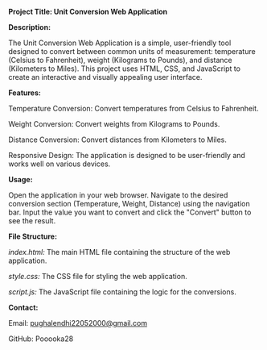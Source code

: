 **Project Title: Unit Conversion Web Application**


**Description:**

The Unit Conversion Web Application is a simple, user-friendly tool designed to convert between common units of measurement: temperature (Celsius to Fahrenheit), weight (Kilograms to Pounds), and distance (Kilometers to Miles). This project uses HTML, CSS, and JavaScript to create an interactive and visually appealing user interface.

**Features:**

Temperature Conversion: Convert temperatures from Celsius to Fahrenheit.

Weight Conversion: Convert weights from Kilograms to Pounds.

Distance Conversion: Convert distances from Kilometers to Miles.

Responsive Design: The application is designed to be user-friendly and works well on various devices.

**Usage:**

Open the application in your web browser. Navigate to the desired conversion section (Temperature, Weight, Distance) using the navigation bar.
Input the value you want to convert and click the "Convert" button to see the result.

**File Structure:**

*index.html:* The main HTML file containing the structure of the web application.

*style.css:* The CSS file for styling the web application.

 *script.js:* The JavaScript file containing the logic for the conversions.

**Contact:**

Email: pughalendhi22052000@gmail.com

GitHub: Pooooka28
